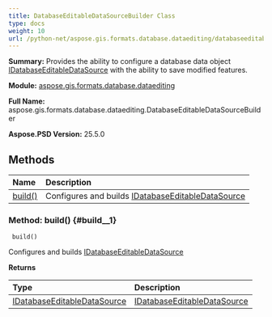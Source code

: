 ```yaml
---
title: DatabaseEditableDataSourceBuilder Class
type: docs
weight: 10
url: /python-net/aspose.gis.formats.database.dataediting/databaseeditabledatasourcebuilder/
---
```


**Summary:** Provides the ability to configure a database data object [IDatabaseEditableDataSource](/psd/python-net/aspose.gis.formats.database.dataediting/idatabaseeditabledatasource/) with the ability to save modified features.

**Module:** [aspose.gis.formats.database.dataediting](/psd/python-net/aspose.gis.formats.database.dataediting/)

**Full Name:** aspose.gis.formats.database.dataediting.DatabaseEditableDataSourceBuilder

**Aspose.PSD Version:** 25.5.0

## **Methods**
| **Name** | **Description** |
| :- | :- |
| [build()](#build__1) | Configures and builds [IDatabaseEditableDataSource](/psd/python-net/aspose.gis.formats.database.dataediting/idatabaseeditabledatasource/) |


### Method: build() {#build__1}


```
 build() 
```

Configures and builds [IDatabaseEditableDataSource](/psd/python-net/aspose.gis.formats.database.dataediting/idatabaseeditabledatasource/)

**Returns**

| Type | Description |
| :- | :- |
| [IDatabaseEditableDataSource](/psd/python-net/aspose.gis.formats.database.dataediting/idatabaseeditabledatasource) | [IDatabaseEditableDataSource](/psd/python-net/aspose.gis.formats.database.dataediting/idatabaseeditabledatasource/) |



